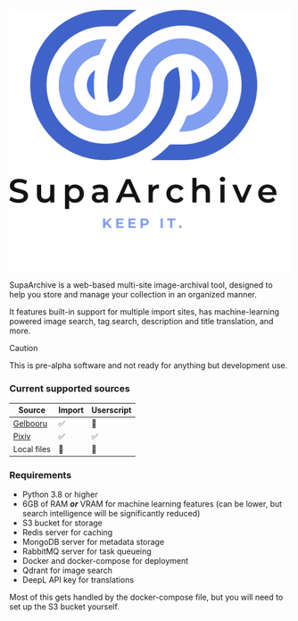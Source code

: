 <p align="center"><img src="static/full_logo.svg"  alt="SupaArchive logo"/></p>

SupaArchive is a web-based multi-site image-archival tool, designed to help you store and manage your collection in an organized manner.

It features built-in support for multiple import sites, has machine-learning powered image search, tag search, description and title translation, and more. 

> [!CAUTION]
> This is pre-alpha software and not ready for anything but development use.

### Current supported sources
| Source                            | Import | Userscript |
|-----------------------------------|--------|------------|
| [Gelbooru](https://gelbooru.com/) | ✅      | 🚫         |
| [Pixiv](https://pixiv.net/)       | ✅      | ✅          |
| Local files                       | 🚫     | 🚫         |

### Requirements
- Python 3.8 or higher
- 6GB of RAM _**or**_ VRAM for machine learning features (can be lower, but search intelligence will be significantly reduced)
- S3 bucket for storage
- Redis server for caching
- MongoDB server for metadata storage
- RabbitMQ server for task queueing
- Docker and docker-compose for deployment
- Qdrant for image search
- DeepL API key for translations

Most of this gets handled by the docker-compose file, but you will need to set up the S3 bucket yourself.
